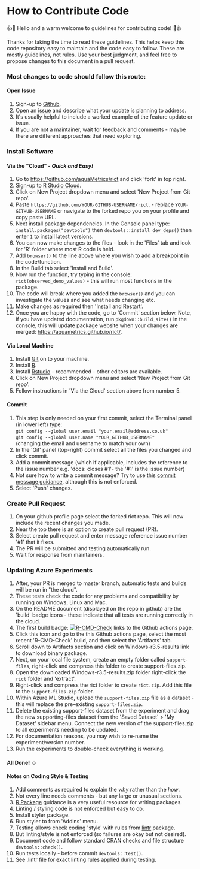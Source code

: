 # How to Contribute Code

:+1::tada: Hello and a warm welcome to guidelines for contributing code! :tada::+1:

  Thanks for taking the time to read these guidelines. This helps keep this code
  repository easy to maintain and the code easy to follow. These are mostly
  guidelines, not rules. Use your best judgment, and feel free to propose
  changes to this document in a pull request.

### Most changes to code should follow this route:

#### Open Issue

1. Sign-up to [Github](https://github.com).
2. Open an [issue](https://github.com/aquaMetrics/rict/issues) and describe what your update is planning to address.
3. It's usually helpful to include a worked example of the feature update or issue.
4. If you are not a maintainer, wait for feedback and comments - maybe there are different approaches that need exploring.

### Install Software

#### Via the "Cloud" - *Quick and Easy!*
1. Go to https://github.com/aquaMetrics/rict and click 'fork' in top right.
2. Sign-up to [R Studio Cloud](https://rstudio.cloud).
3. Click on New Project dropdown menu and select 'New Project from Git repo'.
4. Paste `https://github.com/YOUR-GITHUB-USERNAME/rict`. - replace `YOUR-GITHUB-USERNAME` or navigate to the forked repo you on your profile and copy paste URL.
5. Next install package dependencies. In the Console panel type: `install.packages("devtools")` then `devtools::install_dev_deps()` then enter `1` to install latest versions.
5. You can now make changes to the files - look in the 'Files' tab and look for 'R' folder where most R code is held.
6. Add `browser()` to the line above where you wish to  add a breakpoint in the code/function.
7. In the Build tab select 'Install and Build'. 
7. Now run the function, try typing in the console: `rict(observed_demo_values)` - this will run most functions in the package.
8. The code will break where you added the `browser()` and you can investigate the values and see what needs changing etc.
9. Make changes as required then 'Install and Restart'.
10. Once you are happy with the code, go to 'Commit' section below. Note, if you have updated documentation, run `pkgdown::build_site()` in the console, this will update package website when your changes are merged: https://aquametrics.github.io/rict/.

#### Via Local Machine
1. Install [Git](https://git-scm.com/) on to your machine.
2. Install [R](https://cran.r-project.org/).
3. Install [Rstudio](https://www.rstudio.com/) - recommended - other editors are available.
4. Click on New Project dropdown menu and select 'New Project from Git repo'.
5. Follow instructions in 'Via the Cloud' section above from number 5.

#### Commit

1. This step is only needed on your first commit, select the Terminal panel (in lower left) type:  
 `git config --global user.email "your.email@address.co.uk"`  
 `git config --global user.name "YOUR_GITHUB_USERNAME"`  
 (changing the email and username to match your own)
2. In the 'Git' panel (top-right) commit select all the files you changed and click commit.
3. Add a commit message (which if applicable, includes the reference to the issue number e.g. 'docs: closes #1'- the '#1' is the issue number)
4. Not sure how to write a commit message? Try to use this [commit message guidance](https://gist.github.com/stephenparish/9941e89d80e2bc58a153#subject-line), although this is not enforced.
5. Select 'Push' changes.

### Create Pull Request

1. On your github profile page select the forked rict repo. This will now include the recent changes you made.
2. Near the top there is an option to create pull request (PR).
3. Select create pull request and enter message reference issue number '#1' that it fixes.
4. The PR will be submitted and testing automatically run.
5. Wait for response from maintainers.

### Updating Azure Experiments

1. After, your PR is merged to master branch, automatic tests and builds will be run in "the cloud".
2. These tests check the code for any problems and compatibility by running on Windows, Linux and Mac.
3. On the README document (displayed on the repo in github) are the 'build' badge icons - these indicate that all tests are running correctly in the cloud.
4. The first build badge: [![R-CMD-Check](https://github.com/aquaMetrics/rict/actions)](https://github.com/aquaMetrics/rict/actions) links to the Github actions page.
5. Click this icon and go to the this Github actions page, select the most recent 'R-CMD-Check' build, and then select the 'Artifacts' tab. 
6. Scroll down to Artifacts section and click on Windows-r3.5-results link to download binary package.
7. Next, on your local file system, create an empty folder called `support-files`, right-click and compress this folder to create support-files.zip.
8. Open the downloaded Windows-r3.5-results.zip folder right-click the `rict` folder and 'extract'. 
9. Right-click and compress the rict folder to create `rict.zip`. Add this file to the `support-files.zip` folder.
10. Within Azure ML Studio, upload the `support-files.zip` file as a dataset - this will replace the pre-existing `support-files.zip`. 
11. Delete the existing support-files dataset from the experiment and drag the new supporting-files dataset from the 'Saved Dataset' > 'My Dataset' sidebar menu. Connect the new version of the support-files.zip to all experiments needing to be updated.
12. For documentation reasons, you may wish to re-name the experiment/version number.
12. Run the experiments to double-check everything is working. 

#### All Done! ☺

#### Notes on Coding Style & Testing

1. Add comments as required to explain the *why* rather than the *how*.
2. Not every line needs comments - but any large or unusual sections.
3. [R Package](http://r-pkgs.had.co.nz/) guidance is a very useful resource for writing packages.
4. Linting / styling code is not enforced but easy to do.
5. Install styler package.
6. Run styler to from 'Addins' menu.
7. Testing allows check coding 'style' with rules from [lintr](https://github.com/jimhester/lintr) package.
8. But linting/style is not enforced (so failures are okay but not desired).
9. Document code and follow standard CRAN checks and file structure `devtools::check()`.
10. Run tests locally - before commit `devtools::test()`.
11. See .lintr file for exact linting rules applied during testing.

